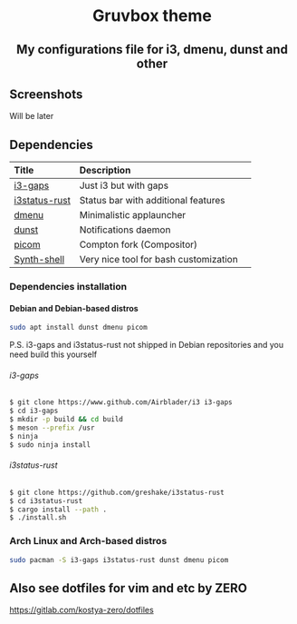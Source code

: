 <div align="center">

  # Gruvbox theme
</div>
<div align="center">

  ## My configurations file for i3, dmenu, dunst and other
</div>


## Screenshots
Will be later

## Dependencies
| Title                                                               | Description                                  |                                                                                                                                                          |
| :------------------------------------------------------------------ | :------------------------------------------- | :--------------------------------------------------------------------------------------------------------------------|
| [i3-gaps](https://github.com/Airblader/i3)                          | Just i3 but with gaps                        |
| [i3status-rust](https://github.com/greshake/i3status-rust)          | Status bar with additional features          |
| [dmenu](https://tools.suckless.org/dmenu/)                          | Minimalistic applauncher                     |
| [dunst](https://github.com/dunst-project/dunst)                     | Notifications daemon                         |
| [picom](https://github.com/yshui/picom)                             | Compton fork (Compositor)                    |
| [Synth-shell](https://github.com/andresgongora/synth-shell)         | Very nice tool for bash customization        |

### Dependencies installation
#### Debian and Debian-based distros
```bash
sudo apt install dunst dmenu picom
```
P.S. i3-gaps and i3status-rust not shipped in Debian repositories and you need build this yourself
###### i3-gaps
```bash
$ git clone https://www.github.com/Airblader/i3 i3-gaps
$ cd i3-gaps
$ mkdir -p build && cd build
$ meson --prefix /usr
$ ninja
$ sudo ninja install
```
###### i3status-rust
```bash
$ git clone https://github.com/greshake/i3status-rust
$ cd i3status-rust
$ cargo install --path .
$ ./install.sh
```

### Arch Linux and Arch-based distros
```bash
sudo pacman -S i3-gaps i3status-rust dunst dmenu picom
```

## Also see dotfiles for vim and etc by ZERO
https://gitlab.com/kostya-zero/dotfiles
